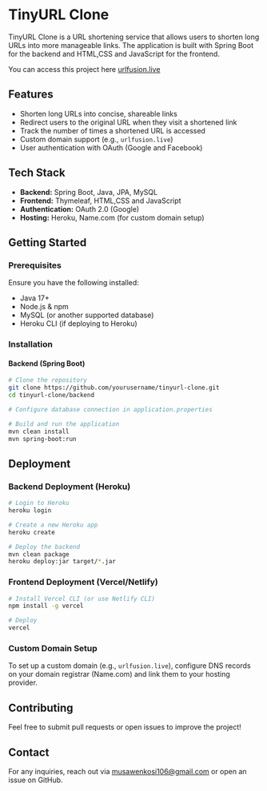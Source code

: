 # TinyURL Clone

TinyURL Clone is a URL shortening service that allows users to shorten long URLs into more manageable links. The application is built with Spring Boot for the backend and HTML,CSS and JavaScript for the frontend.

You can access this project here [urlfusion.live](http://urlfusion.live/)
## Features

- Shorten long URLs into concise, shareable links
- Redirect users to the original URL when they visit a shortened link
- Track the number of times a shortened URL is accessed
- Custom domain support (e.g., `urlfusion.live`)
- User authentication with OAuth (Google and Facebook)

## Tech Stack

- **Backend:** Spring Boot, Java, JPA, MySQL
- **Frontend:** Thymeleaf, HTML,CSS and JavaScript
- **Authentication:** OAuth 2.0 (Google)
- **Hosting:** Heroku, Name.com (for custom domain setup)

## Getting Started


### Prerequisites

Ensure you have the following installed:
- Java 17+
- Node.js & npm
- MySQL (or another supported database)
- Heroku CLI (if deploying to Heroku)

### Installation

#### Backend (Spring Boot)
```sh
# Clone the repository
git clone https://github.com/yourusername/tinyurl-clone.git
cd tinyurl-clone/backend

# Configure database connection in application.properties

# Build and run the application
mvn clean install
mvn spring-boot:run
```


## Deployment

### Backend Deployment (Heroku)
```sh
# Login to Heroku
heroku login

# Create a new Heroku app
heroku create

# Deploy the backend
mvn clean package
heroku deploy:jar target/*.jar
```

### Frontend Deployment (Vercel/Netlify)
```sh
# Install Vercel CLI (or use Netlify CLI)
npm install -g vercel

# Deploy
vercel
```

### Custom Domain Setup
To set up a custom domain (e.g., `urlfusion.live`), configure DNS records on your domain registrar (Name.com) and link them to your hosting provider.


## Contributing

Feel free to submit pull requests or open issues to improve the project!


## Contact

For any inquiries, reach out via [musawenkosi106@gmail.com](musawenkosi106@gmail.com) or open an issue on GitHub.

